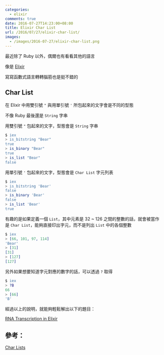 ```yaml
---
categories:
  - elixir
comments: true
date: 2016-07-27T14:23:00+08:00
title: Elixir Char List
url: /2016/07/27/elixir-char-list/
images:
  - /images/2016-07-27/elixir-char-list.png
---
```


最近除了 Ruby 以外，偶爾也有看看其他的語言

像是 [Elixir](http://elixir-lang.org/)

寫寫函數式語言轉轉腦筋也是挺不錯的

<!--more-->

## Char List

在 Elixir 中用雙引號 `"` 與用單引號 `'` 所包起來的文字會是不同的型態

不像 Ruby 最後還是 `String` 字串

用雙引號 `"` 包起來的文字，型態會是 `String` 字串

```erlang
$ iex
> is_bitstring "Bear"
true
> is_binary "Bear"
true
> is_list "Bear"
false
```

用單引號 `'` 包起來的文字，型態會是 `Char List` 字元列表

```erlang
$ iex
> is_bitstring 'Bear'
false
> is_binary 'Bear'
false
> is_list 'Bear'
true
```

有趣的是如果定義一個 `List`，其中元素是 32 ~ 126 之間的整數的話，就會被當作是 `Char List`，能夠直接印出字元，而不是列出 `List` 中的各個整數

```erlang
$ iex
> [66, 101, 97, 114]
'Bear'
> [31]
[31]
> [127]
[127]
```

另外如果想要知道字元對應的數字的話，可以透過 `?` 取得

```erlang
$ iex
> ?B
66
> [66]
'B'
```

經過以上的說明，就能夠輕鬆解出以下的題目：

[RNA Transcription in Elixir](http://exercism.io/exercises/elixir/rna-transcription/readme)


## 參考：

[Char Lists](http://elixir-lang.org/getting-started/binaries-strings-and-char-lists.html#char-lists)